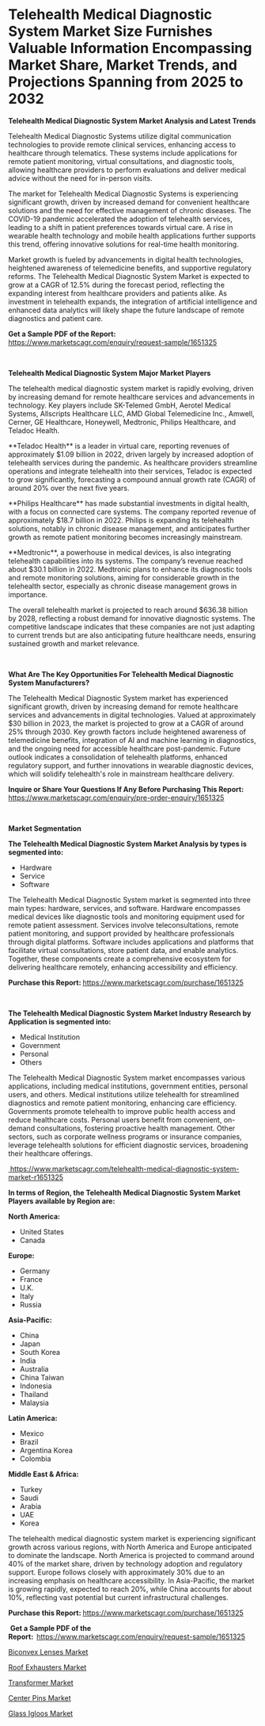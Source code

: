 <p><h1>Telehealth Medical Diagnostic System Market Size Furnishes Valuable Information Encompassing Market Share, Market Trends, and Projections Spanning from 2025 to 2032</h1></p><p><strong>Telehealth Medical Diagnostic System Market Analysis and Latest Trends</strong></p>
<p><p>Telehealth Medical Diagnostic Systems utilize digital communication technologies to provide remote clinical services, enhancing access to healthcare through telematics. These systems include applications for remote patient monitoring, virtual consultations, and diagnostic tools, allowing healthcare providers to perform evaluations and deliver medical advice without the need for in-person visits. </p><p>The market for Telehealth Medical Diagnostic Systems is experiencing significant growth, driven by increased demand for convenient healthcare solutions and the need for effective management of chronic diseases. The COVID-19 pandemic accelerated the adoption of telehealth services, leading to a shift in patient preferences towards virtual care. A rise in wearable health technology and mobile health applications further supports this trend, offering innovative solutions for real-time health monitoring.</p><p>Market growth is fueled by advancements in digital health technologies, heightened awareness of telemedicine benefits, and supportive regulatory reforms. The Telehealth Medical Diagnostic System Market is expected to grow at a CAGR of 12.5% during the forecast period, reflecting the expanding interest from healthcare providers and patients alike. As investment in telehealth expands, the integration of artificial intelligence and enhanced data analytics will likely shape the future landscape of remote diagnostics and patient care.</p></p>
<p><strong>Get a Sample PDF of the Report:&nbsp;</strong> <a href="https://www.marketscagr.com/enquiry/request-sample/1651325?utm_campaign=3208&utm_medium=2&utm_source=Github&utm_content=ia&utm_term=23032025&utm_id=telehealth-medical-diagnostic-system">https://www.marketscagr.com/enquiry/request-sample/1651325</a></p>
<p>&nbsp;</p>
<p><strong>Telehealth Medical Diagnostic System Major Market Players</strong></p>
<p><p>The telehealth medical diagnostic system market is rapidly evolving, driven by increasing demand for remote healthcare services and advancements in technology. Key players include SK-Telemed GmbH, Aerotel Medical Systems, Allscripts Healthcare LLC, AMD Global Telemedicine Inc., Amwell, Cerner, GE Healthcare, Honeywell, Medtronic, Philips Healthcare, and Teladoc Health.</p><p>**Teladoc Health** is a leader in virtual care, reporting revenues of approximately $1.09 billion in 2022, driven largely by increased adoption of telehealth services during the pandemic. As healthcare providers streamline operations and integrate telehealth into their services, Teladoc is expected to grow significantly, forecasting a compound annual growth rate (CAGR) of around 20% over the next five years.</p><p>**Philips Healthcare** has made substantial investments in digital health, with a focus on connected care systems. The company reported revenue of approximately $18.7 billion in 2022. Philips is expanding its telehealth solutions, notably in chronic disease management, and anticipates further growth as remote patient monitoring becomes increasingly mainstream.</p><p>**Medtronic**, a powerhouse in medical devices, is also integrating telehealth capabilities into its systems. The company’s revenue reached about $30.1 billion in 2022. Medtronic plans to enhance its diagnostic tools and remote monitoring solutions, aiming for considerable growth in the telehealth sector, especially as chronic disease management grows in importance.</p><p>The overall telehealth market is projected to reach around $636.38 billion by 2028, reflecting a robust demand for innovative diagnostic systems. The competitive landscape indicates that these companies are not just adapting to current trends but are also anticipating future healthcare needs, ensuring sustained growth and market relevance.</p></p>
<p>&nbsp;</p>
<p><strong>What Are The Key Opportunities For Telehealth Medical Diagnostic System Manufacturers?</strong></p>
<p><p>The Telehealth Medical Diagnostic System market has experienced significant growth, driven by increasing demand for remote healthcare services and advancements in digital technologies. Valued at approximately $30 billion in 2023, the market is projected to grow at a CAGR of around 25% through 2030. Key growth factors include heightened awareness of telemedicine benefits, integration of AI and machine learning in diagnostics, and the ongoing need for accessible healthcare post-pandemic. Future outlook indicates a consolidation of telehealth platforms, enhanced regulatory support, and further innovations in wearable diagnostic devices, which will solidify telehealth's role in mainstream healthcare delivery.</p></p>
<p><strong>Inquire or Share Your Questions If Any Before Purchasing This Report:</strong> <a href="https://www.marketscagr.com/enquiry/pre-order-enquiry/1651325?utm_campaign=3208&utm_medium=2&utm_source=Github&utm_content=ia&utm_term=23032025&utm_id=telehealth-medical-diagnostic-system">https://www.marketscagr.com/enquiry/pre-order-enquiry/1651325</a></p>
<p>&nbsp;</p>
<p><strong>Market Segmentation</strong></p>
<p><strong>The Telehealth Medical Diagnostic System Market Analysis by types is segmented into:</strong></p>
<p><ul><li>Hardware</li><li>Service</li><li>Software</li></ul></p>
<p><p>The Telehealth Medical Diagnostic System market is segmented into three main types: hardware, services, and software. Hardware encompasses medical devices like diagnostic tools and monitoring equipment used for remote patient assessment. Services involve teleconsultations, remote patient monitoring, and support provided by healthcare professionals through digital platforms. Software includes applications and platforms that facilitate virtual consultations, store patient data, and enable analytics. Together, these components create a comprehensive ecosystem for delivering healthcare remotely, enhancing accessibility and efficiency.</p></p>
<p><strong>Purchase this Report:&nbsp;</strong><a href="https://www.marketscagr.com/purchase/1651325?utm_campaign=3208&utm_medium=2&utm_source=Github&utm_content=ia&utm_term=23032025&utm_id=telehealth-medical-diagnostic-system">https://www.marketscagr.com/purchase/1651325</a></p>
<p>&nbsp;</p>
<p><strong>The Telehealth Medical Diagnostic System Market Industry Research by Application is segmented into:</strong></p>
<p><ul><li>Medical Institution</li><li>Government</li><li>Personal</li><li>Others</li></ul></p>
<p><p>The Telehealth Medical Diagnostic System market encompasses various applications, including medical institutions, government entities, personal users, and others. Medical institutions utilize telehealth for streamlined diagnostics and remote patient monitoring, enhancing care efficiency. Governments promote telehealth to improve public health access and reduce healthcare costs. Personal users benefit from convenient, on-demand consultations, fostering proactive health management. Other sectors, such as corporate wellness programs or insurance companies, leverage telehealth solutions for efficient diagnostic services, broadening their healthcare offerings.</p></p>
<p><a href="https://www.marketscagr.com/telehealth-medical-diagnostic-system-market-r1651325?utm_campaign=3208&utm_medium=2&utm_source=Github&utm_content=ia&utm_term=23032025&utm_id=telehealth-medical-diagnostic-system">&nbsp;https://www.marketscagr.com/telehealth-medical-diagnostic-system-market-r1651325</a></p>
<p><strong>In terms of Region, the Telehealth Medical Diagnostic System Market Players available by Region are:</strong></p>
<p>
    <p> <strong> North America: </strong>
        <ul>
            <li>United States</li>
            <li>Canada</li>
        </ul>
        </p> 
    <p> <strong> Europe: </strong>
        <ul>
            <li>Germany</li>
            <li>France</li>
            <li>U.K.</li>
            <li>Italy</li>
            <li>Russia</li>
        </ul>
        </p> 
    <p> <strong> Asia-Pacific: </strong>
        <ul>
            <li>China</li>
            <li>Japan</li>
            <li>South Korea</li>
            <li>India</li>
            <li>Australia</li>
            <li>China Taiwan</li>
            <li>Indonesia</li>
            <li>Thailand</li>
            <li>Malaysia</li>
        </ul>
        </p> 
    <p> <strong> Latin America: </strong>
        <ul>
            <li>Mexico</li>
            <li>Brazil</li>
            <li>Argentina Korea</li>
            <li>Colombia</li>
        </ul>
        </p> 
    <p> <strong> Middle East & Africa: </strong>
        <ul>
            <li>Turkey</li>
            <li>Saudi</li>
            <li>Arabia</li>
            <li>UAE</li>
            <li>Korea</li>
        </ul>
    </p>
    </p>
<p><p>The telehealth medical diagnostic system market is experiencing significant growth across various regions, with North America and Europe anticipated to dominate the landscape. North America is projected to command around 40% of the market share, driven by technology adoption and regulatory support. Europe follows closely with approximately 30% due to an increasing emphasis on healthcare accessibility. In Asia-Pacific, the market is growing rapidly, expected to reach 20%, while China accounts for about 10%, reflecting vast potential but current infrastructural challenges.</p></p>
<p><strong>Purchase this Report: </strong><a href="https://www.marketscagr.com/purchase/1651325?utm_campaign=3208&utm_medium=2&utm_source=Github&utm_content=ia&utm_term=23032025&utm_id=telehealth-medical-diagnostic-system">https://www.marketscagr.com/purchase/1651325</a></p>
<p>&nbsp;<strong>Get a Sample PDF of the Report:&nbsp;&nbsp;</strong><a href="https://www.marketscagr.com/enquiry/request-sample/1651325?utm_campaign=3208&utm_medium=2&utm_source=Github&utm_content=ia&utm_term=23032025&utm_id=telehealth-medical-diagnostic-system">https://www.marketscagr.com/enquiry/request-sample/1651325</a></p>
<p><strong></strong></p>
<p><p><a href="https://www.linkedin.com/pulse/biconvex-lenses-market-outlook-91-cagr-forecast-from-bxlnf?utm_campaign=3208&utm_medium=2&utm_source=Github&utm_content=ia&utm_term=23032025&utm_id=telehealth-medical-diagnostic-system">Biconvex Lenses Market</a></p><p><a href="https://www.linkedin.com/pulse/future-roof-exhausters-market-2025-2032-growth-forecast-etx6f?utm_campaign=3208&utm_medium=2&utm_source=Github&utm_content=ia&utm_term=23032025&utm_id=telehealth-medical-diagnostic-system">Roof Exhausters Market</a></p><p><a href="https://www.linkedin.com/pulse/whats-fueling-107-growth-transformer-market-insights-from-i3b2f?utm_campaign=3208&utm_medium=2&utm_source=Github&utm_content=ia&utm_term=23032025&utm_id=telehealth-medical-diagnostic-system">Transformer Market</a></p><p><a href="https://www.linkedin.com/pulse/center-pins-market-growth-outlook-projected-cagr-68-from-li49f?utm_campaign=3208&utm_medium=2&utm_source=Github&utm_content=ia&utm_term=23032025&utm_id=telehealth-medical-diagnostic-system">Center Pins Market</a></p><p><a href="https://www.linkedin.com/pulse/understanding-global-glass-igloos-marketsgrowth-potential-fcgnf?utm_campaign=3208&utm_medium=2&utm_source=Github&utm_content=ia&utm_term=23032025&utm_id=telehealth-medical-diagnostic-system">Glass Igloos Market</a></p></p>